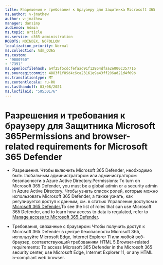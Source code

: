 ```yaml
---
title: Разрешения и требования к браузеру для Защитника Microsoft 365
ms.author: v-jmathew
author: v-jmathew
manager: dansimp
audience: Admin
ms.topic: article
ms.service: o365-administration
ROBOTS: NOINDEX, NOFOLLOW
localization_priority: Normal
ms.collection: Adm_O365
ms.custom:
- "9000760"
- "7391"
ms.openlocfilehash: a4f25f5cdcfefaad91f12864dfaa2e000c357716
ms.sourcegitcommit: 4883f1f89d4c6ca23161e9a43ff206ad21d4f09b
ms.translationtype: MT
ms.contentlocale: ru-RU
ms.lasthandoff: 03/08/2021
ms.locfileid: "50530176"
---
```

# <a name="permissions-and-browser-related-requirements-for-microsoft-365-defender"></a><span data-ttu-id="2a953-102">Разрешения и требования к браузеру для Защитника Microsoft 365</span><span class="sxs-lookup"><span data-stu-id="2a953-102">Permissions and browser-related requirements for Microsoft 365 Defender</span></span>

- <span data-ttu-id="2a953-103">Разрешения. Чтобы включить Microsoft 365 Defender, необходимо быть глобальным администратором или администратором безопасности в Azure Active Directory.</span><span class="sxs-lookup"><span data-stu-id="2a953-103">Permissions: To turn on Microsoft 365 Defender, you must be a global admin or a security admin in Azure Active Directory.</span></span> <span data-ttu-id="2a953-104">Чтобы узнать список ролей, которые можно использовать Microsoft 365 Defender, а также узнать, как регулируется доступ к данным, см. в статью Управление доступом к [Microsoft 365 Defender.](https://go.microsoft.com/fwlink/?linkid=2143626)</span><span class="sxs-lookup"><span data-stu-id="2a953-104">To see the list of roles that can use Microsoft 365 Defender, and to learn how access to data is regulated, refer to [Manage access to Microsoft 365 Defender](https://go.microsoft.com/fwlink/?linkid=2143626).</span></span>

- <span data-ttu-id="2a953-105">Требования, связанные с браузером: Чтобы получить доступ к Microsoft 365 Defender в центре безопасности Microsoft 365, используйте Microsoft Edge, Internet Explorer 11 или любой веб-браузер, соответствующий требованиям HTML 5.</span><span class="sxs-lookup"><span data-stu-id="2a953-105">Browser-related requirements: To access Microsoft 365 Defender in the Microsoft 365 security center, use Microsoft Edge, Internet Explorer 11, or any HTML 5–compliant web browser.</span></span>
